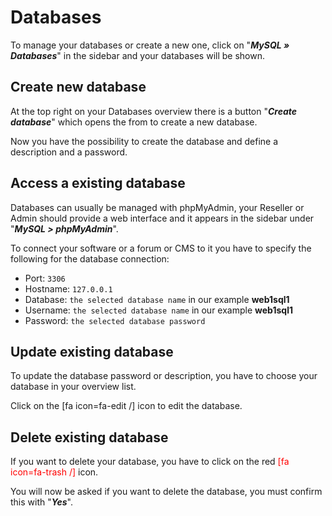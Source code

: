 # Databases

To manage your databases or create a new one, click on "_**MySQL » Databases**_" in the sidebar and your databases will be shown.

## Create new database

At the top right on your Databases overview there is a button "_**Create database**_" which opens the from to create a new database.

<UiBrowser src="/img/Screenshot%202022-05-23%20at%2010-45-01%20Froxlor.png" alt="Database overview"/>

Now you have the possibility to create the database and define a description and a password.

<UiBrowser src="/img/Screenshot%202022-05-23%20at%2010-52-37%20Froxlor.png" alt="Create new database"/>

## Access a existing database

Databases can usually be managed with phpMyAdmin, your Reseller or Admin should provide a web interface and it appears in the sidebar under "_**MySQL > phpMyAdmin**_".

To connect your software or a forum or CMS to it you have to specify the following for the database connection:

* Port: `3306`
* Hostname: `127.0.0.1`
* Database: `the selected database name` in our example **web1sql1**
* Username: `the selected database name` in our example **web1sql1**
* Password: `the selected database password`

## Update existing database

To update the database password or description, you have to choose your database in your overview list.

<UiBrowser src="/img/Screenshot%202022-05-23%20at%2010-53-04%20Froxlor.png" alt="Database overview"/>

Click on the [fa icon=fa-edit /] icon to edit the database.

<UiBrowser src="/img/Screenshot%202022-05-23%20at%2010-53-27%20Froxlor.png" alt="Edit existing database"/>

## Delete existing database

If you want to delete your database, you have to click on the red <span style="color: red">[fa icon=fa-trash /]</span> icon.

<UiBrowser src="/img/Screenshot%202022-05-23%20at%2010-53-04%20Froxlor.png" alt="Database overview"/>

You will now be asked if you want to delete the database, you must confirm this with "_**Yes**_".

<UiBrowser src="/img/Screenshot%202022-05-23%20at%2010-54-57%20Froxlor.png" alt="Security question"/>
